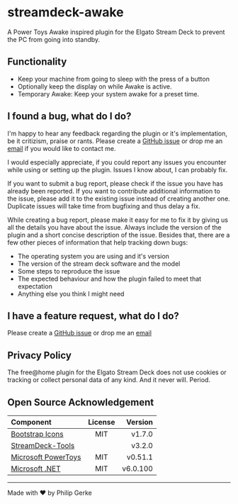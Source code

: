 # streamdeck-awake

A Power Toys Awake inspired plugin for the Elgato Stream Deck to prevent the PC from going into standby.

## Functionality

- Keep your machine from going to sleep with the press of a button
- Optionally keep the display on while Awake is active.
- Temporary Awake: Keep your system awake for a preset time.

## I found a bug, what do I do?

I'm happy to hear any feedback regarding the plugin or it's implementation, be it critizism, praise or rants. Please create a [GitHub issue](https://github.com/pgerke/streamdeck-awake/issues) or drop me an [email](mailto:info@philipgerke.com) if you would like to contact me.

I would especially appreciate, if you could report any issues you encounter while using or setting up the plugin. Issues I know about, I can probably fix.

If you want to submit a bug report, please check if the issue you have has already been reported. If you want to contribute additional information to the issue, please add it to the existing issue instead of creating another one. Duplicate issues will take time from bugfixing and thus delay a fix.

While creating a bug report, please make it easy for me to fix it by giving us all the details you have about the issue. Always include the version of the plugin and a short concise description of the issue. Besides that, there are a few other pieces of information that help tracking down bugs:

- The operating system you are using and it's version
- The version of the stream deck software and the model
- Some steps to reproduce the issue
- The expected behaviour and how the plugin failed to meet that expectation
- Anything else you think I might need

## I have a feature request, what do I do?

Please create a [GitHub issue](https://github.com/pgerke/streamdeck-awake/issues) or drop me an [email](mailto:info@philipgerke.com)

## Privacy Policy

The free@home plugin for the Elgato Stream Deck does not use cookies or tracking or collect personal data of any kind. And it never will. Period.

## Open Source Acknowledgement

| Component                                                         | License |  Version |
| :---------------------------------------------------------------- | :-----: | -------: |
| [Bootstrap Icons](https://icons.getbootstrap.com/)                |   MIT   |   v1.7.0 |
| [StreamDeck-Tools](https://github.com/BarRaider/streamdeck-tools) |         |   v3.2.0 |
| [Microsoft PowerToys](https://github.com/microsoft/PowerToys)     |   MIT   |  v0.51.1 |
| [Microsoft .NET](https://github.com/microsoft/dotnet)             |   MIT   | v6.0.100 |

<hr>

Made with ❤ by Philip Gerke
